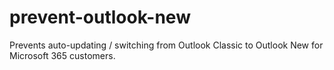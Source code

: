 # prevent-outlook-new
Prevents auto-updating / switching from Outlook Classic to Outlook New for Microsoft 365 customers.
